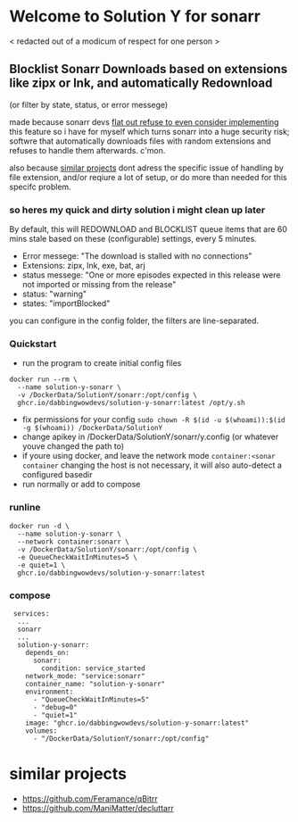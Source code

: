 # Welcome to Solution Y for sonarr

< redacted out of a modicum of respect for one person >




## Blocklist Sonarr Downloads based on extensions like zipx or lnk, and automatically Redownload

(or filter by state, status, or error messege)

made because sonarr devs [flat out refuse to even consider implementing](https://github.com/Sonarr/Sonarr/issues/3709#issuecomment-640946646) this feature so i have for myself which turns sonarr into a huge security risk; softwre that automatically downloads files with random extensions and refuses to handle them afterwards. c'mon.

also because [similar projects](https://github.com/DabbingWowDevs/SolutionY-Sonarr/blob/main/README.md#similar-projects) dont adress the specific issue of handling by file extension, and/or reqiure a lot of setup, or do more than needed for this specifc problem.

### so heres my quick and dirty solution i might clean up later

By default, this will REDOWNLOAD and BLOCKLIST queue items that are 60 mins stale based on these (configurable) settings, every 5 minutes.

-   Error messege: "The download is stalled with no connections"
-   Extensions: zipx, lnk, exe, bat, arj
-   status messege: "One or more episodes expected in this release were not imported or missing from the release"
-   status: "warning"
-   states: "importBlocked"

you can configure in the config folder, the filters are line-separated.

### Quickstart

-   run the program to create initial config files

```
docker run --rm \
  --name solution-y-sonarr \
  -v /DockerData/SolutionY/sonarr:/opt/config \
  ghcr.io/dabbingwowdevs/solution-y-sonarr:latest /opt/y.sh
```

-   fix permissions for your config `sudo chown -R $(id -u $(whoami)):$(id -g $(whoami)) /DockerData/SolutionY`
-   change apikey in /DockerData/SolutionY/sonarr/y.config (or whatever youve changed the path to)
-   if youre using docker, and leave the network mode `container:<sonar container` changing the host is not necessary, it will also auto-detect a configured basedir 
-   run normally or add to compose

### runline

```
docker run -d \
  --name solution-y-sonarr \
  --network container:sonarr \
  -v /DockerData/SolutionY/sonarr:/opt/config \
  -e QueueCheckWaitInMinutes=5 \
  -e quiet=1 \
  ghcr.io/dabbingwowdevs/solution-y-sonarr:latest
```

### compose

```
 services:
  ...
  sonarr
  ...
  solution-y-sonarr:
    depends_on:
      sonarr:
        condition: service_started
    network_mode: "service:sonarr"
    container_name: "solution-y-sonarr"
    environment:
      - "QueueCheckWaitInMinutes=5"
      - "debug=0"
      - "quiet=1"
    image: "ghcr.io/dabbingwowdevs/solution-y-sonarr:latest"
    volumes:
      - "/DockerData/SolutionY/sonarr:/opt/config"
```


# similar projects
- https://github.com/Feramance/qBitrr
- https://github.com/ManiMatter/decluttarr
